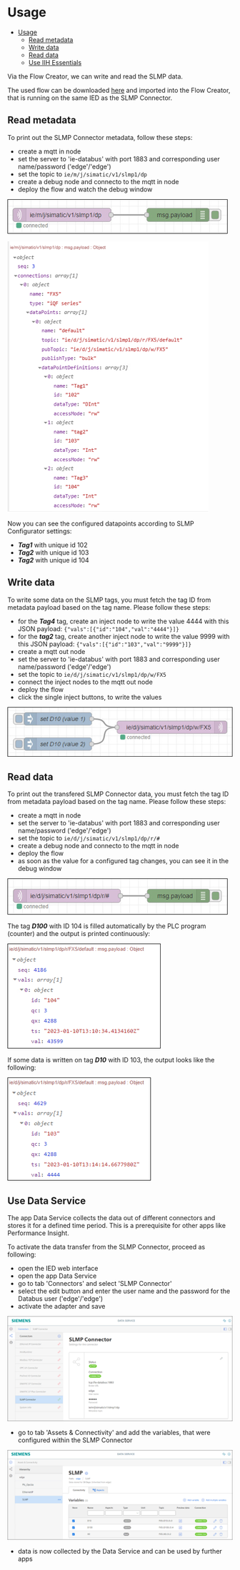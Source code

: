 # Usage

- [Usage](#usage)
  - [Read metadata](#read-metadata)
  - [Write data](#write-data)
  - [Read data](#read-data)
  - [Use IIH Essentials](#use-IIH-Essentials)
  
Via the Flow Creator, we can write and read the SLMP data.

The used flow can be downloaded [here](/src/flow.json) and imported into the Flow Creator, that is running on the same IED as the SLMP Connector.

## Read metadata

To print out the SLMP Connector metadata, follow these steps:

- create a mqtt in node
- set the server to 'ie-databus' with port 1883 and corresponding user name/password ('edge'/'edge')
- set the topic to `ie/m/j/simatic/v1/slmp1/dp`
- create a debug node and connecto to the mqtt in node
- deploy the flow and watch the debug window

![Metadata_Flow](/docs/graphics/Metadata_Flow.png)

![SLMPreaddata](/docs/graphics/SLMPmetadatnew.PNG)

Now you can see the configured datapoints according to SLMP Configurator settings:

- ***Tag1*** with unique id 102
- ***Tag2*** with unique id 103
- ***Tag2*** with unique id 104
  
## Write data

To write some data on the SLMP tags, you must fetch the tag ID from metadata payload based on the tag name. Please follow these steps:

- for the ***Tag4*** tag, create an inject node to write the value 4444 with this JSON payload: `{"vals":[{"id":"104","val":"4444"}]}`
- for the ***tag2*** tag, create another inject node to write the value 9999 with this JSON payload: `{"vals":[{"id":"103","val":"9999"}]}`
- create a mqtt out node
- set the server to 'ie-databus' with port 1883 and corresponding user name/password ('edge'/'edge')
- set the topic to `ie/d/j/simatic/v1/slmp1/dp/w/FX5`
- connect the inject nodes to the mqtt out node
- deploy the flow
- click the single inject buttons, to write the values

![write_data_flow](/docs/graphics/Write_Data_Flow.png)

## Read data

To print out the transfered SLMP Connector data, you must fetch the tag ID from metadata payload based on the tag name. Please follow these steps:

- create a mqtt in node
- set the server to 'ie-databus' with port 1883 and corresponding user name/password ('edge'/'edge')
- set the topic to `ie/d/j/simatic/v1/slmp1/dp/r/#`
- create a debug node and connecto to the mqtt in node
- deploy the flow
- as soon as the value for a configured tag changes, you can see it in the debug window

![read_data_flow](/docs/graphics/Read_Data_Flow.png)

The tag ***D100*** with ID 104 is filled automatically by the PLC program (counter) and the output is printed continuously:

![read_1](/docs/graphics/Read_1.png)

If some data is written on tag ***D10*** with ID 103, the output looks like the following:

![read_2](/docs/graphics/Read_2.png)

## Use Data Service

The app Data Service collects the data out of different connectors and stores it for a defined time period. This is a prerequisite for other apps like Performance Insight.

To activate the data transfer from the SLMP Connector, proceed as following:

- open the IED web interface
- open the app Data Service
- go to tab 'Connectors' and select 'SLMP Connector'
- select the edit button and enter the user name and the password for the Databus user ('edge'/'edge')
- activate the adapter and save

![DataServiceAdapter](/docs/graphics/DataService_Adapter.png)

- go to tab 'Assets & Connectivity' and add the variables, that were configured within the SLMP Connector

![DataServiceAdapter](/docs/graphics/DataService_Add.png)

- data is now collected by the Data Service and can be used by further apps
